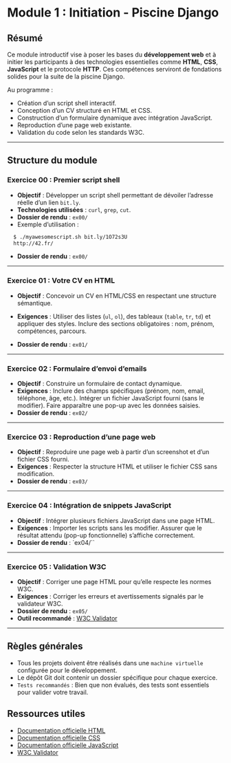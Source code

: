 # Module 1 : Initiation - Piscine Django

## Résumé
Ce module introductif vise à poser les bases du **développement web** et à initier les participants à des technologies essentielles comme **HTML**, **CSS**, **JavaScript** et le protocole **HTTP**. Ces compétences serviront de fondations solides pour la suite de la piscine Django.

Au programme :
- Création d’un script shell interactif.
- Conception d’un CV structuré en HTML et CSS.
- Construction d’un formulaire dynamique avec intégration JavaScript.
- Reproduction d’une page web existante.
- Validation du code selon les standards W3C.

---

## Structure du module

### Exercice 00 : Premier script shell
- **Objectif** : Développer un script shell permettant de dévoiler l’adresse réelle d’un lien `bit.ly`.
- **Technologies utilisées** : `curl`, `grep`, `cut`.
- **Dossier de rendu** : `ex00/`
- Exemple d’utilisation :
```bash
  $ ./myawesomescript.sh bit.ly/1O72s3U
  http://42.fr/
```
- **Dossier de rendu** : `ex00/`

--- 

### Exercice 01 : Votre CV en HTML
- **Objectif** : Concevoir un CV en HTML/CSS en respectant une structure sémantique.
- **Exigences** : 
Utiliser des listes (`ul`, `ol`), des tableaux (`table`, `tr`, `td`) et appliquer des styles.
Inclure des sections obligatoires : nom, prénom, compétences, parcours.

- **Dossier de rendu** : `ex01/`

---

### Exercice 02 : Formulaire d’envoi d’emails

- **Objectif** : Construire un formulaire de contact dynamique.
- **Exigences** :
        Inclure des champs spécifiques (prénom, nom, email, téléphone, âge, etc.).
        Intégrer un fichier JavaScript fourni (sans le modifier).
        Faire apparaître une pop-up avec les données saisies.
- **Dossier de rendu** : `ex02/`

---

### Exercice 03 : Reproduction d’une page web

- **Objectif** : Reproduire une page web à partir d’un screenshot et d’un fichier CSS fourni.
- **Exigences** :
        Respecter la structure HTML et utiliser le fichier CSS sans modification.
- **Dossier de rendu** : `ex03/`

---

### Exercice 04 : Intégration de snippets JavaScript

- **Objectif** : Intégrer plusieurs fichiers JavaScript dans une page HTML.
- **Exigences** :
        Importer les scripts sans les modifier.
        Assurer que le résultat attendu (pop-up fonctionnelle) s’affiche correctement.
- **Dossier de rendu** : `ex04/``

---

### Exercice 05 : Validation W3C

- **Objectif** : Corriger une page HTML pour qu’elle respecte les normes W3C.
- **Exigences** :
        Corriger les erreurs et avertissements signalés par le validateur W3C.
- **Dossier de rendu** : `ex05/`
- **Outil recommandé** : [W3C Validator](https://validator.w3.org/)

---

## Règles générales

- Tous les projets doivent être réalisés dans une `machine virtuelle` configurée pour le développement.
- Le dépôt Git doit contenir un dossier spécifique pour chaque exercice.
- `Tests recommandés` : Bien que non évalués, des tests sont essentiels pour valider votre travail.

## Ressources utiles

- [Documentation officielle HTML](https://developer.mozilla.org/fr/docs/Web/HTML)
- [Documentation officielle CSS](https://developer.mozilla.org/fr/docs/Web/CSS)
- [Documentation officielle JavaScript](https://developer.mozilla.org/fr/docs/Web/JavaScript)
- [W3C Validator](https://validator.w3.org/)